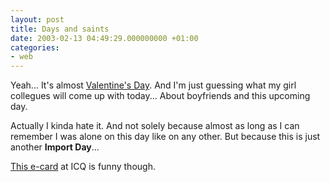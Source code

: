 ```yaml
---
layout: post
title: Days and saints
date: 2003-02-13 04:49:29.000000000 +01:00
categories:
- web
---
```

Yeah... It's almost <a href="http://www.shagtown.com/days/valentine.html" title="Bleaaah!">Valentine's Day</a>. And I'm just guessing what my girl collegues will come up with today... About boyfriends and this upcoming day.

Actually I kinda hate it. And not solely because almost as long as I can remember I was alone on this day like on any other. But because this is just another <b>Import Day</b>...

<a href="http://web.icq.com/friendship/browse_page/0,,9950,00.html" title="Worth a few arrow shots...">This e-card</a> at ICQ is funny though.

